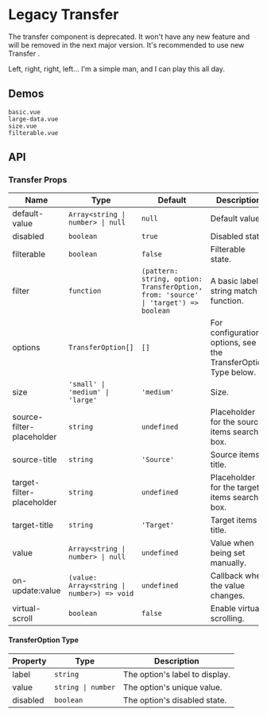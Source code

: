 # Legacy Transfer

<!--single-column-->

<n-alert title="Warning" type="warning">
  The transfer component is deprecated. It won't have any new feature and will be removed in the next major version. It's recommended to use new  <router-link to="transfer" custom v-slot="{ href, navigate }">
    <n-a :href="href" @click="navigate">Transfer</n-a>
  </router-link>.
</n-alert>

Left, right, right, left... I'm a simple man, and I can play this all day.

## Demos

```demo
basic.vue
large-data.vue
size.vue
filterable.vue
```

## API

### Transfer Props

| Name | Type | Default | Description |
| --- | --- | --- | --- |
| default-value | `Array<string \| number> \| null` | `null` | Default value. |
| disabled | `boolean` | `true` | Disabled state. |
| filterable | `boolean` | `false` | Filterable state. |
| filter | `function` | `(pattern: string, option: TransferOption, from: 'source' \| 'target') => boolean` | A basic label string match function. |
| options | `TransferOption[]` | `[]` | For configuration options, see the TransferOption Type below. |
| size | `'small' \| 'medium' \| 'large'` | `'medium'` | Size. |
| source-filter-placeholder | `string` | `undefined` | Placeholder for the source items search box. |
| source-title | `string` | `'Source'` | Source items title. |
| target-filter-placeholder | `string` | `undefined` | Placeholder for the target items search box. |
| target-title | `string` | `'Target'` | Target items title. |
| value | `Array<string \| number> \| null` | `undefined` | Value when being set manually. |
| on-update:value | `(value: Array<string \| number>) => void` | `undefined` | Callback when the value changes. |
| virtual-scroll | `boolean` | `false` | Enable virtual scrolling. |

#### TransferOption Type

| Property | Type               | Description                    |
| -------- | ------------------ | ------------------------------ |
| label    | `string`           | The option's label to display. |
| value    | `string \| number` | The option's unique value.     |
| disabled | `boolean`          | The option's disabled state.   |

